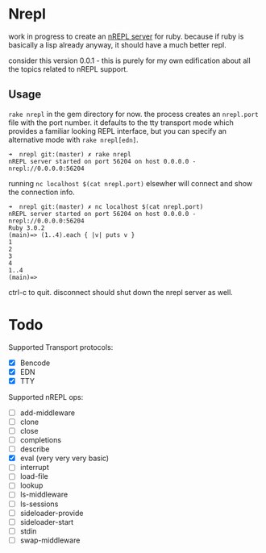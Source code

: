 # Nrepl

work in progress to create an [nREPL server](https://nrepl.org/nrepl/design/overview.html) for ruby. because if ruby is basically a lisp already anyway, it should have a much better repl.

consider this version 0.0.1 - this is purely for my own edification about all the topics related to nREPL support.

## Usage

`rake nrepl` in the gem directory for now. the process creates an `nrepl.port` file with the port number. it defaults to the tty transport mode which provides a familiar looking REPL interface, but you can specify an alternative mode with `rake nrepl[edn]`.

```
➜  nrepl git:(master) ✗ rake nrepl
nREPL server started on port 56204 on host 0.0.0.0 - nrepl://0.0.0.0:56204
```

running `nc localhost $(cat nrepl.port)` elsewher will connect and show the connection info.

```
➜  nrepl git:(master) ✗ nc localhost $(cat nrepl.port)
nREPL server started on port 56204 on host 0.0.0.0 - nrepl://0.0.0.0:56204
Ruby 3.0.2
(main)=> (1..4).each { |v| puts v }
1
2
3
4
1..4
(main)=>
```

ctrl-c to quit. disconnect should shut down the nrepl server as well.

# Todo

Supported Transport protocols:

- [x] Bencode
- [x] EDN
- [x] TTY

Supported nREPL ops:

- [ ] add-middleware
- [ ] clone
- [ ] close
- [ ] completions
- [ ] describe
- [x] eval (very very very basic)
- [ ] interrupt
- [ ] load-file
- [ ] lookup
- [ ] ls-middleware
- [ ] ls-sessions
- [ ] sideloader-provide
- [ ] sideloader-start
- [ ] stdin
- [ ] swap-middleware